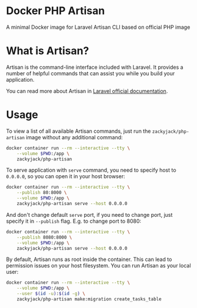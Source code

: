 # Docker PHP Artisan

A minimal Docker image for Laravel Artisan CLI based on official PHP image

# What is Artisan?

Artisan is the command-line interface included with Laravel. It provides a number of helpful commands that can assist you while you build your application.

You can read more about Artisan in [Laravel official documentation](https://laravel.com/docs/5.4/artisan).

# Usage

To view a list of all available Artisan commands, just run the `zackyjack/php-artisan` image without any additional command:

```sh
docker container run --rm --interactive --tty \
    --volume $PWD:/app \
    zackyjack/php-artisan
```

To serve application with `serve` command, you need to specify host to `0.0.0.0`, so you can open it in your host browser:

```sh
docker container run --rm --interactive --tty \
    --publish 80:8000 \
    --volume $PWD:/app \
    zackyjack/php-artisan serve --host 0.0.0.0
```

And don't change default `serve` port, if you need to change port,  just specify it in `--publish` flag. E.g. to change port to 8080:

```sh
docker container run --rm --interactive --tty \
    --publish 8080:8000 \
    --volume $PWD:/app \
    zackyjack/php-artisan serve --host 0.0.0.0
```

By default, Artisan runs as root inside the container. This can lead to permission issues on your host filesystem. You can run Artisan as your local user:

```sh
docker container run --rm --interactive --tty \
    --volume $PWD:/app \
    --user $(id -u):$(id -g) \
    zackyjack/php-artisan make:migration create_tasks_table
```

